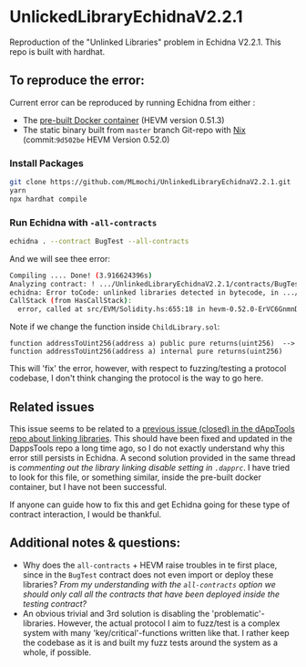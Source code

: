 # UnlickedLibraryEchidnaV2.2.1

Reproduction of the "Unlinked Libraries" problem in Echidna V2.2.1.
This repo is built with hardhat.

## To reproduce the error:

Current error can be reproduced by running Echidna from either :

- The [pre-built Docker container](https://github.com/crytic/building-secure-contracts/blob/master/program-analysis/echidna/introduction/installation.md) (HEVM version 0.51.3)
- The static binary built from `master` branch Git-repo with [Nix](https://github.com/crytic/echidna#building-using-nix-works-natively-on-apple-m1-systems) (commit:`9d502be` HEVM Version 0.52.0)

### Install Packages

```bash
git clone https://github.com/MLmochi/UnlinkedLibraryEchidnaV2.2.1.git
yarn
npx hardhat compile
```

### Run Echidna with `-all-contracts`

```bash
echidna . --contract BugTest --all-contracts
```

And we will see thee error:

```bash
Compiling .... Done! (3.916624396s)
Analyzing contract: ! .../UnlinkedLibraryEchidnaV2.2.1/contracts/BugTest.sol:BugTest
echidna: Error toCode: unlinked libraries detected in bytecode, in .../UnlinkedLibraryEchidnaV2.2.1/contracts/lib_test/ParentLibrary.sol:ParentLibrary
CallStack (from HasCallStack):
  error, called at src/EVM/Solidity.hs:655:18 in hevm-0.52.0-ErVC6GnmnDjLE72MJ8q1kA:EVM.Solidity
```

Note if we change the function inside `ChildLibrary.sol`:

```
function addressToUint256(address a) public pure returns(uint256)  --> function addressToUint256(address a) internal pure returns(uint256)
```

This will 'fix' the error, however, with respect to fuzzing/testing a protocol codebase, I don't think changing the protocol is the way to go here.

## Related issues

This issue seems to be related to a [previous issue (closed) in the dAppTools repo about linking libraries](https://github.com/dapphub/dapptools/issues/802). This should have been fixed and updated in the DappsTools repo a long time ago, so I do not exactly understand why this error still persists in Echidna. A second solution provided in the same thread is _commenting out the library linking disable setting in `.dapprc`_. I have tried to look for this file, or something similar, inside the pre-built docker container, but I have not been successful.

If anyone can guide how to fix this and get Echidna going for these type of contract interaction, I would be thankful.

## Additional notes & questions:

- Why does the `all-contracts` + HEVM raise troubles in te first place, since in the `BugTest` contract does not even import or deploy these libraries? _From my understanding with the `all-contracts` option we should only call all the contracts that have been deployed inside the testing contract?_
- An obvious trivial and 3rd solution is disabling the 'problematic'-libraries. However, the actual protocol I aim to fuzz/test is a complex system with many 'key/critical'-functions written like that. I rather keep the codebase as it is and built my fuzz tests around the system as a whole, if possible.
